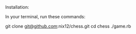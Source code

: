 Installation:

In your terminal, run these commands:

git clone git@github.com:nix12/chess.git
cd chess
./game.rb
